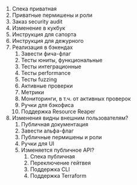1. Спека приватная
1. Приватные пермишены и роли
1. Заказ security audit
1. Изменение в кукбук
1. Инструкция для сапорта
1. Инструкция для дежурного
1. Реализация в бэкендах
   1. Завести фича-флаг
   1. Тесты юниты, функциональные
   1. Тесты интеграционные
   1. Тесты performance
   1. Тесты fuzzing
   1. Активные проверки
   1. Метрики
   1. Мониторинги, в т.ч. от активных проверок
   1. Ручки для бэкофиса
   1. Поддержка Resource Reaper
1. Изменения видны внешним пользователям?
   1. Публичная документация
   1. Завести альфа-флаг
   1. Публичные пермишены и роли
   1. Ручки для UI
   1. Изменяется публичное API?
      1. Спека публичная
      1. Переключение гейтвея
      1. Поддержка CLI
      1. Поддержка Terraform
